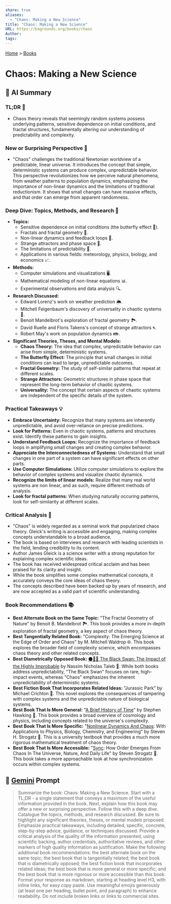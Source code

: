```yaml
---
share: true
aliases:
  - "Chaos: Making a New Science"
title: "Chaos: Making a New Science"
URL: https://bagrounds.org/books/chaos
Author: 
tags: 
---
```

[Home](../index.md) > [Books](./index.md)  
# Chaos: Making a New Science  
## 🤖 AI Summary  
### TL;DR 🤯  
* Chaos theory reveals that seemingly random systems possess underlying patterns, sensitive dependence on initial conditions, and fractal structures, fundamentally altering our understanding of predictability and complexity.  
  
### New or Surprising Perspective 🧐  
* "Chaos" challenges the traditional Newtonian worldview of a predictable, linear universe. It introduces the concept that simple, deterministic systems can produce complex, unpredictable behavior. This perspective revolutionizes how we perceive natural phenomena, from weather patterns to population dynamics, emphasizing the importance of non-linear dynamics and the limitations of traditional reductionism. It shows that small changes can have massive effects, and that order can emerge from apparent randomness.  
  
### Deep Dive: Topics, Methods, and Research 🔬  
* **Topics:**  
    * Sensitive dependence on initial conditions (the butterfly effect 🦋).  
    * Fractals and fractal geometry 📐.  
    * Non-linear dynamics and feedback loops 🔄.  
    * Strange attractors and phase space 🌌.  
    * The limitations of predictability 🔮.  
    * Applications in various fields: meteorology, physics, biology, and economics 📈.  
* **Methods:**  
    * Computer simulations and visualizations 🖥️.  
    * Mathematical modeling of non-linear equations 📊.  
    * Experimental observations and data analysis 🔍.  
* **Research Discussed:**  
    * Edward Lorenz's work on weather prediction 🌦️.  
    * Mitchell Feigenbaum's discovery of universality in chaotic systems 🔢.  
    * Benoit Mandelbrot's exploration of fractal geometry 🏞️.  
    * David Ruelle and Floris Takens's concept of strange attractors 🌀.  
    * Robert May's work on population dynamics 👪.  
* **Significant Theories, Theses, and Mental Models:**  
    * **Chaos Theory:** The idea that complex, unpredictable behavior can arise from simple, deterministic systems.  
    * **The Butterfly Effect:** The principle that small changes in initial conditions can lead to large, unpredictable outcomes.  
    * **Fractal Geometry:** The study of self-similar patterns that repeat at different scales.  
    * **Strange Attractors:** Geometric structures in phase space that represent the long-term behavior of chaotic systems.  
    * **Universality:** The concept that certain aspects of chaotic systems are independent of the specific details of the system.  
  
### Practical Takeaways 💡  
* **Embrace Uncertainty:** Recognize that many systems are inherently unpredictable, and avoid over-reliance on precise predictions.  
* **Look for Patterns:** Even in chaotic systems, patterns and structures exist. Identify these patterns to gain insights.  
* **Understand Feedback Loops:** Recognize the importance of feedback loops in amplifying small changes and creating complex behavior.  
* **Appreciate the Interconnectedness of Systems:** Understand that small changes in one part of a system can have significant effects on other parts.  
* **Use Computer Simulations:** Utilize computer simulations to explore the behavior of complex systems and visualize chaotic dynamics.  
* **Recognize the limits of linear models:** Realize that many real world systems are non linear, and as such, require different methods of analysis.  
* **Look for fractal patterns:** When studying naturally occuring patterns, look for self-similarity at different scales.  
  
### Critical Analysis 🧐  
* "Chaos" is widely regarded as a seminal work that popularized chaos theory. Gleick's writing is accessible and engaging, making complex concepts understandable to a broad audience.  
* The book is based on interviews and research with leading scientists in the field, lending credibility to its content.  
* Author James Gleick is a science writer with a strong reputation for explaining complex scientific ideas.  
* The book has received widespread critical acclaim and has been praised for its clarity and insight.  
* While the book simplifies some complex mathematical concepts, it accurately conveys the core ideas of chaos theory.  
* The concepts described have been backed up by years of research, and are now accepted as a valid part of scientific understanding.  
  
### Book Recommendations 📚  
* **Best Alternate Book on the Same Topic:** "The Fractal Geometry of Nature" by Benoit B. Mandelbrot 🏞️. This book provides a more in-depth exploration of fractal geometry, a key aspect of chaos theory.  
* **Best Tangentially Related Book:** "Complexity: The Emerging Science at the Edge of Order and Chaos" by M. Mitchell Waldrop 🌐. This book explores the broader field of complexity science, which encompasses chaos theory and other related concepts.  
* **Best Diametrically Opposed Book:** [⚫🦢🎲 The Black Swan: The Impact of the Highly Improbable](./the-black-swan-the-impact-of-the-highly-improbable.md) by Nassim Nicholas Taleb 🦢. While both books address unpredictability, "The Black Swan" focuses on rare, high-impact events, whereas "Chaos" emphasizes the inherent unpredictability of deterministic systems.  
* **Best Fiction Book That Incorporates Related Ideas:** "Jurassic Park" by Michael Crichton 🦖. This novel explores the consequences of tampering with complex systems and the unpredictable nature of biological systems.  
* **Best Book That Is More General:** "[A Brief History of Time](./a-brief-history-of-time.md)" by Stephen Hawking 🌌. This book provides a broad overview of cosmology and physics, including concepts related to the universe's complexity.  
* **Best Book That Is More Specific:** "[Nonlinear Dynamics And Chaos](./nonlinear-dynamics-and-chaos.md): With Applications to Physics, Biology, Chemistry, and Engineering" by Steven H. Strogatz 📖. This is a university textbook that provides a much more rigorous mathematical treatment of chaos theory.  
* **Best Book That Is More Accessible:** "[Sync](./sync.md): How Order Emerges From Chaos In The Universe, Nature, And Daily Life" by Steven Strogatz 🤝. This book takes a more approachable look at how synchronization occurs within complex systems.  
  
## 💬 [Gemini](https://gemini.google.com) Prompt  
> Summarize the book: Chaos: Making a New Science. Start with a TL;DR - a single statement that conveys a maximum of the useful information provided in the book. Next, explain how this book may offer a new or surprising perspective. Follow this with a deep dive. Catalogue the topics, methods, and research discussed. Be sure to highlight any significant theories, theses, or mental models proposed. Emphasize practical takeaways, including detailed, specific, concrete, step-by-step advice, guidance, or techniques discussed. Provide a critical analysis of the quality of the information presented, using scientific backing, author credentials, authoritative reviews, and other markers of high quality information as justification. Make the following additional book recommendations: the best alternate book on the same topic; the best book that is tangentially related; the best book that is diametrically opposed; the best fiction book that incorporates related ideas; the best book that is more general or more specific; and the best book that is more rigorous or more accessible than this book. Format your response as markdown, starting at heading level H3, with inline links, for easy copy paste. Use meaningful emojis generously (at least one per heading, bullet point, and paragraph) to enhance readability. Do not include broken links or links to commercial sites.  
